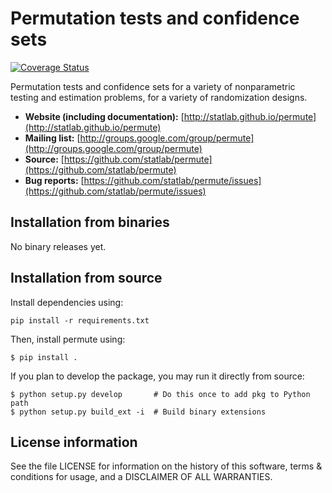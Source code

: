 # Permutation tests and confidence sets

[![Coverage Status](https://coveralls.io/repos/statlab/permute/badge.svg?branch=master)](https://coveralls.io/r/statlab/permute?branch=master)

Permutation tests and confidence sets for a variety of nonparametric
testing and estimation problems, for a variety of randomization designs.

- **Website (including documentation):** [http://statlab.github.io/permute](http://statlab.github.io/permute)
- **Mailing list:** [http://groups.google.com/group/permute](http://groups.google.com/group/permute)
- **Source:** [https://github.com/statlab/permute](https://github.com/statlab/permute)
- **Bug reports:** [https://github.com/statlab/permute/issues](https://github.com/statlab/permute/issues)

## Installation from binaries

No binary releases yet.

## Installation from source

Install dependencies using:

```
pip install -r requirements.txt
```

Then, install permute using:

```
$ pip install .
```

If you plan to develop the package, you may run it directly from source:

```
$ python setup.py develop       # Do this once to add pkg to Python path
$ python setup.py build_ext -i  # Build binary extensions
```

## License information

See the file LICENSE for information on the history of this software, terms
& conditions for usage, and a DISCLAIMER OF ALL WARRANTIES.
